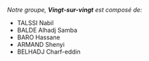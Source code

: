 
*Notre groupe, **Vingt-sur-vingt** est composé de:*

* TALSSI Nabil
* BALDE Alhadj Samba
* BARO Hassane
* ARMAND Shenyi
* BELHADJ Charf-eddin


